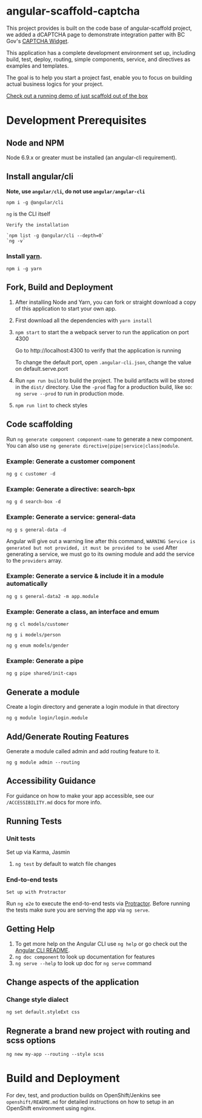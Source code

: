 # angular-scaffold-captcha

This project provides is built on the code base of angular-scaffold project, we added a dCAPTCHA page to demonstrate integration patter with BC Gov's [CAPTCHA Widget](https://github.com/bcgov/MyGovBC-CAPTCHA-Widget).


This application has a complete development environment set up, including build, test, deploy, routing, simple components, service, and directives as examples and templates.

The goal is to help you start a project fast, enable you to focus on building actual business logics for your project.

[Check out a running demo of just scaffold out of the box](https://angular-scaffold-demo.pathfinder.gov.bc.ca)

# Development Prerequisites

## Node and NPM 

Node 6.9.x or greater must be installed (an angular-cli requirement).

## Install angular/cli

**Note, use `angular/cli`, do not use `angular/angular-cli`**

`npm i -g @angular/cli`

`ng` is the CLI itself 

    Verify the installation

    `npm list -g @angular/cli --depth=0`
    `ng -v`

### Install [yarn](https://yarnpkg.com/lang/en/docs/install/#alternatives-tab).

`npm i -g yarn`

## Fork, Build and Deployment

1. After installing Node and Yarn, you can fork or straight download a copy of this application to start your own app.
1. First download all the dependencies with `yarn install`
1. `npm start` to start the a webpack server to run the application on port 4300

    Go to http://localhost:4300 to verify that the application is running

    To change the default port, open `.angular-cli.json`, change the value on default.serve.port
1. Run `npm run build` to build the project. The build artifacts will be stored in the `dist/` directory. Use the `-prod` flag for a production build, like so: `ng serve --prod` to run in production mode.
1. `npm run lint` to check styles


## Code scaffolding

Run `ng generate component component-name` to generate a new component. You can also use `ng generate directive|pipe|service|class|module`.

### Example: Generate a customer component

`ng g c customer -d`

### Example: Generate a directive: search-bpx
`ng g d search-box -d`

### Example: Generate a service: general-data

`ng g s general-data -d`

Angular will give out a warning line after this command, `
WARNING Service is generated but not provided, it must be provided to be used
`
After generating a service, we must go to its owning module and add the service to the `providers` array.

### Example: Generate a service & include it in a module automatically

`ng g s general-data2 -m app.module`

### Example: Generate a class, an interface and emum

`ng g cl models/customer`

`ng g i models/person`

`ng g enum models/gender`

### Example: Generate a pipe

`ng g pipe shared/init-caps`

## Generate a module

Create a login directory and generate a login module in that directory

`ng g module login/login.module`

## Add/Generate Routing Features

Generate a module called admin and add routing feature to it.

`ng g module admin --routing`


## Accessibility Guidance

For guidance on how to make your app accessible, see our `/ACCESSIBILITY.md` docs for more info.

## Running Tests

### Unit tests
  
  Set up via Karma, Jasmin
1. `ng test` by default to watch file changes

### End-to-end tests
    Set up with Protractor
Run `ng e2e` to execute the end-to-end tests via [Protractor](http://www.protractortest.org/).
Before running the tests make sure you are serving the app via `ng serve`.


## Getting Help

1. To get more help on the Angular CLI use `ng help` or go check out the [Angular CLI README](https://github.com/angular/angular-cli/blob/master/README.md).
1. `ng doc component` to look up documentation for features
1. `ng serve --help` to look up doc for `ng serve` command


## Change aspects of the application

### Change style dialect

`ng set default.styleExt css`

## Regnerate a brand new project with routing and scss options

`ng new my-app --routing --style scss`

# Build and Deployment

For dev, test, and production builds on OpenShift/Jenkins see `openshift/README.md` for detailed instructions
on how to setup in an OpenShift environment using nginx.
